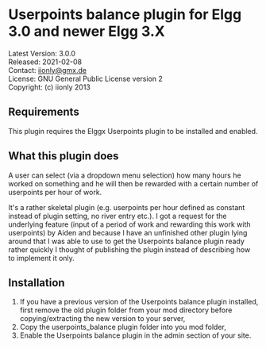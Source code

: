 Userpoints balance plugin for Elgg 3.0 and newer Elgg 3.X
=========================================================

Latest Version: 3.0.0  
Released: 2021-02-08  
Contact: iionly@gmx.de  
License: GNU General Public License version 2  
Copyright: (c) iionly 2013


Requirements
------------

This plugin requires the Elggx Userpoints plugin to be installed and enabled.


What this plugin does
---------------------

A user can select (via a dropdown menu selection) how many hours he worked on something and he will then be rewarded with a certain number of userpoints per hour of work.

It's a rather skeletal plugin (e.g. userpoints per hour defined as constant instead of plugin setting, no river entry etc.). I got a request for the underlying feature (input of a period of work and rewarding this work with userpoints) by Aiden and because I have an unfinished other plugin lying around that I was able to use to get the Userpoints balance plugin ready rather quickly I thought of publishing the plugin instead of describing how to implement it only.


Installation
------------

1. If you have a previous version of the Userpoints balance plugin installed, first remove the old plugin folder from your mod directory before copying/extracting the new version to your server,
1. Copy the userpoints_balance plugin folder into you mod folder,
2. Enable the Userpoints balance plugin in the admin section of your site.
